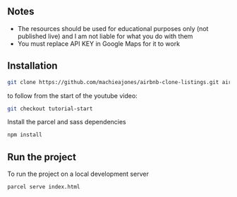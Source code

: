 ## Notes

- The resources should be used for educational purposes only (not published live) and I am not liable for what you do with them
- You must replace API KEY in Google Maps for it to work

## Installation

```bash
git clone https://github.com/machieajones/airbnb-clone-listings.git airbnb-clone && cd airbnb-clone
```

to follow from the start of the youtube video:

```bash
git checkout tutorial-start
```

Install the parcel and sass dependencies

```bash
npm install
```

## Run the project

To run the project on a local development server

```bash
parcel serve index.html
```
